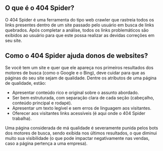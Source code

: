 <h2>O que é o 404 Spider?</h2>
<p>O 404 Spider é uma ferramenta do tipo web crawler que rastreia todos os links presentes dentro de um site passado pelo usuário em busca de links quebrados. Após completar a análise, todos os links problemáticos são exibidos ao usuário para que este possa realizar as devidas correções em seu site.</p>

<h2>Como o 404 Spider ajuda donos de websites?</h2>
<p>Se você tem um site e quer que ele apareça nos primeiros resultados dos motores de busca (como o Google e o Bing), deve cuidar para que as páginas do seu site sejam de qualidade. Dentre os atributos de uma página de qualidade, estão:</p>
<ul>
<li>Apresentar conteúdo rico e original sobre o assunto abordado.</li>
<li>Ser bem estruturada, com separação clara de cada seção (cabeçalho, conteúdo principal e rodapé).</li>
<li>Apresentar um texto legível e sem erros de linguagem aos visitantes.</li>
<li>Oferecer aos visitantes links acessíveis (é aqui onde o 404 Spider trabalha).</li>
</ul>
<p>Uma página considerada de má qualidade é severamente punida pelos bots dos motores de busca, sendo exibida nos últimos resultados, o que diminui muito sua visibilidade (o que pode impactar negativamente nas vendas, caso a página pertença a uma empresa).</p>
